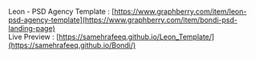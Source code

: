 Leon - PSD Agency Template : [https://www.graphberry.com/item/leon-psd-agency-template](https://www.graphberry.com/item/bondi-psd-landing-page)
<br>
Live Preview : [https://samehrafeeq.github.io/Leon_Template/](https://samehrafeeq.github.io/Bondi/)
